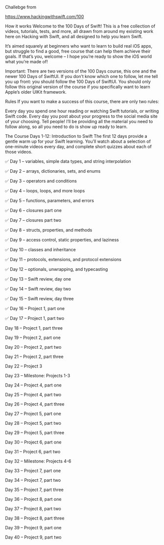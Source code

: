 Challebge from 

https://www.hackingwithswift.com/100



How it works
Welcome to the 100 Days of Swift! This is a free collection of videos, tutorials, tests, and more, all drawn from around my existing work here on Hacking with Swift, and all designed to help you learn Swift.

It’s aimed squarely at beginners who want to learn to build real iOS apps, but struggle to find a good, free course that can help them achieve their goals. If that’s you, welcome – I hope you’re ready to show the iOS world what you’re made of!

Important: There are two versions of the 100 Days course, this one and the newer 100 Days of SwiftUI. If you don’t know which one to follow, let me tell you up front: you should follow the 100 Days of SwiftUI. You should only follow this original version of the course if you specifically want to learn Apple’s older UIKit framework.

Rules
If you want to make a success of this course, there are only two rules:

Every day you spend one hour reading or watching Swift tutorials, or writing Swift code.
Every day you post about your progress to the social media site of your choosing. Tell people!
I’ll be providing all the material you need to follow along, so all you need to do is show up ready to learn.

The Course
Days 1-12: Introduction to Swift
The first 12 days provide a gentle warm up for your Swift learning. You’ll watch about a selection of one-minute videos every day, and complete short quizzes about each of those videos.

:white_check_mark: Day 1 – variables, simple data types, and string interpolation 

:white_check_mark: Day 2 – arrays, dictionaries, sets, and enums

:white_check_mark: Day 3 – operators and conditions

:white_check_mark: Day 4 – loops, loops, and more loops

:white_check_mark: Day 5 – functions, parameters, and errors

:white_check_mark: Day 6 – closures part one

:white_check_mark: Day 7 – closures part two

:white_check_mark: Day 8 – structs, properties, and methods

:white_check_mark: Day 9 – access control, static properties, and laziness

:white_check_mark: Day 10 – classes and inheritance

:white_check_mark: Day 11 – protocols, extensions, and protocol extensions

:white_check_mark: Day 12 – optionals, unwrapping, and typecasting

:white_check_mark: Day 13 – Swift review, day one

:white_check_mark: Day 14 – Swift review, day two

:white_check_mark: Day 15 – Swift review, day three

:white_check_mark: Day 16 – Project 1, part one

:white_check_mark: Day 17 – Project 1, part two

Day 18 – Project 1, part three

Day 19 – Project 2, part one

Day 20 – Project 2, part two

Day 21 – Project 2, part three

Day 22 – Project 3

Day 23 – Milestone: Projects 1-3

Day 24 – Project 4, part one

Day 25 – Project 4, part two

Day 26 – Project 4, part three

Day 27 – Project 5, part one

Day 28 – Project 5, part two

Day 29 – Project 5, part three

Day 30 – Project 6, part one

Day 31 – Project 6, part two

Day 32 – Milestone: Projects 4-6

Day 33 – Project 7, part one

Day 34 – Project 7, part two

Day 35 – Project 7, part three

Day 36 – Project 8, part one

Day 37 – Project 8, part two

Day 38 – Project 8, part three

Day 39 – Project 9, part one

Day 40 – Project 9, part two
